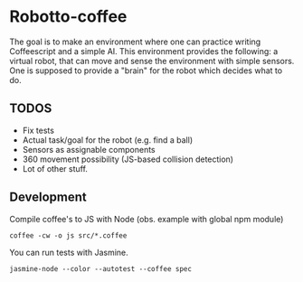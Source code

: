 # Robotto-coffee

The goal is to make an environment where one can practice writing Coffeescript and a simple AI.
This environment provides the following: a virtual robot, that can move and sense the environment with simple sensors.
One is supposed to provide a "brain" for the robot which decides what to do.

## TODOS

- Fix tests
- Actual task/goal for the robot (e.g. find a ball)
- Sensors as assignable components
- 360 movement possibility (JS-based collision detection)
- Lot of other stuff.

## Development

Compile coffee's to JS with Node (obs. example with global npm module)

```coffee -cw -o js src/*.coffee```

You can run tests with Jasmine.

```jasmine-node --color --autotest --coffee spec```
